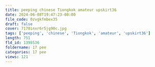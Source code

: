 ```yaml
---
title: peeping chinese Tiongkok amateur upskirt36
date: 2024-06-08T19:47:23-08:00
file_code: 0zvgkfmbex35
draft: false
cover: 7170inxr6r5jg90c.jpg
tags: ['peeping', 'chinese', 'Tiongkok', 'amateur', 'upskirt36']
length: 751
fld_id: 1398536
foldername: 17 pee
categories: 17 pee
views: 121
---
```

